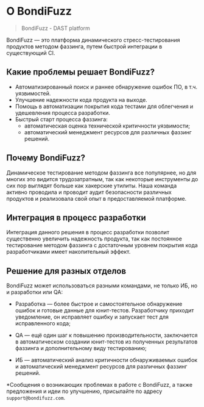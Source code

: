 
# О BondiFuzz

> BondiFuzz - DAST platform

BondiFuzz — это платформа динамического стресс-тестирования продуктов методом фаззинга, путем быстрой интеграции в существующий CI.

## Какие проблемы решает BondiFuzz?

- Автоматизированный поиск и раннее обнаружение ошибок ПО, в т.ч. уязвимостей​.
- Улучшение надежности кода продукта на выходе.
- Помощь в автоматизации покрытия кода тестами для облегчения и удешевления процесса разработки​.
- Быстрый старт процесса фаззинга:
	- автоматическая оценка технической критичности уязвимости;
	- автоматический менеджмент ресурсов для различных фаззинг решений.

## Почему BondiFuzz?

Динамическое тестирование методом фаззинга все популярнее, но для многих это видится трудозатратным, так как некоторые инструменты до сих пор выглядят больше как хакерские утилиты​. Наша команда активно проводила и проводит аудит безопасности различных продуктов и реализовала свой опыт в предоставляемой платформе.

## Интеграция в процесс разработки

Интеграция данного решения в процесс разработки позволит существенно увеличить надежность продукта, так как постоянное тестирование методом фаззинга с достаточным уровнем покрытия кода разработчиками имеет накопительный эффект.

## Решение для разных отделов

BondiFuzz может использоваться разными командами, не только ИБ, но и разработки или QA:

- Разработка — более быстрое и самостоятельное обнаружение ошибок и готовые данные для юнит-тестов. Разработчику приходит уведомление, он исправляет ошибку и запускает тест для исправленного кода;

- QA — ещё один шаг к повышению производительности, заключается в автоматическом создании юнит-тестов из полученных результатов фаззинга и дополнительному виду тестированию;

- ИБ — автоматический анализ критичности обнаруживаемых ошибок и автоматический менеджмент ресурсов для различных фаззинг решений.

*Сообщения о возникающих проблемах в работе с BondiFuzz, а также предложения и идеи по улучшению, присылайте по адресу `support@bondifuzz.com`.
